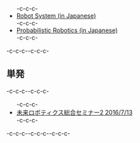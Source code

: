 <ul>-c-c-c- <li><a href="https://lab.ueda.asia/?page_id=169">Robot System (in Japanese)</a></li>-c-c-c- <li><a href="https://lab.ueda.asia/?page_id=180">Probabilistic Robotics (in Japanese)</a></li>-c-c-c-</ul>-c-c-c--c-c-c-<h2>単発</h2>-c-c-c--c-c-c-<ul>-c-c-c-	<li><a href="https://lab.ueda.asia/?presenpress=2016%e5%b9%b4%e5%ba%a6-%e6%9c%aa%e6%9d%a5%e3%83%ad%e3%83%9c%e3%83%86%e3%82%a3%e3%82%af%e3%82%b9%e7%b7%8f%e5%90%88%e3%82%bb%e3%83%9f%e3%83%8a%e3%83%bc%ef%bc%92">未来ロボティクス総合セミナー2 2016/7/13</a></li>-c-c-c-</ul>-c-c-c--c-c-c--c-c-c-
